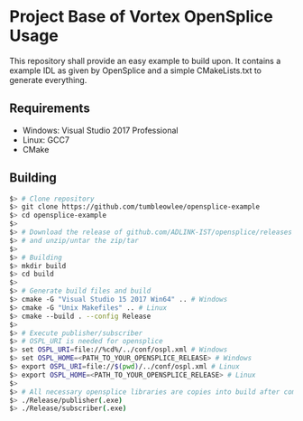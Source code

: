 # Project Base of Vortex OpenSplice Usage

This repository shall provide an easy example to build upon. It contains a example IDL as given by OpenSplice and a simple CMakeLists.txt to generate everything.

## Requirements

* Windows: Visual Studio 2017 Professional
* Linux: GCC7
* CMake 

## Building

```bash
$> # Clone repository 
$> git clone https://github.com/tumbleowlee/opensplice-example
$> cd opensplice-example
$>
$> # Download the release of github.com/ADLINK-IST/opensplice/releases 
$> # and unzip/untar the zip/tar
$>
$> # Building 
$> mkdir build
$> cd build
$>
$> # Generate build files and build 
$> cmake -G "Visual Studio 15 2017 Win64" .. # Windows
$> cmake -G "Unix Makefiles" .. # Linux
$> cmake --build . --config Release
$>
$> # Execute publisher/subscriber
$> # OSPL_URI is needed for opensplice
$> set OSPL_URI=file://%cd%/../conf/ospl.xml # Windows
$> set OSPL_HOME=<PATH_TO_YOUR_OPENSPLICE_RELEASE> # Windows
$> export OSPL_URI=file://$(pwd)/../conf/ospl.xml # Linux
$> export OSPL_HOME=<PATH_TO_YOUR_OPENSPLICE_RELEASE> # Linux
$>
$> # All necessary opensplice libraries are copies into build after compilation
$> ./Release/publisher(.exe)
$> ./Release/subscriber(.exe)
```